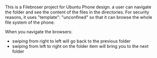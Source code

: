This is a Filebroser project for Ubuntu Phone design. a user can navigate the folder and see the content of the files in the directories. For security reasons, it uses "template": "unconfined" so that it can browse the whole file system of the phone.

When you navigate the browsers:

- swiping from right to left will go back to the previous folder
- swiping from left to right on the folder item will bring you to the next folder
